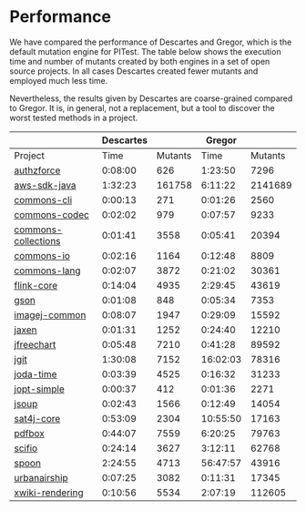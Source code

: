 # Performance

We have compared the performance of Descartes and Gregor, which is the
default mutation engine for PITest. The table below shows the execution
time and number of mutants created by both engines in a set of
open source projects. In all cases Descartes created fewer mutants
and employed much less time.

Nevertheless, the results given by Descartes are coarse-grained compared
to Gregor. It is, in general, not a replacement, but a tool to discover
the worst tested methods in a project.


|                                                                         | Descartes |         | Gregor   |         |
|-------------------------------------------------------------------------|-----------|---------|----------|---------|
| Project                                                                 | Time      | Mutants | Time     | Mutants |
| [authzforce](https://github.com/authzforce/core.git)                    | 0:08:00   | 626     | 1:23:50  | 7296    |
| [aws-sdk-java](https://github.com/aws/aws-sdk-java)                     | 1:32:23   | 161758  | 6:11:22  | 2141689 |
| [commons-cli](https://github.com/apache/commons-cli)                    | 0:00:13   | 271     | 0:01:26  | 2560    |
| [commons-codec](https://github.com/apache/commons-codec)                | 0:02:02   | 979     | 0:07:57  | 9233    |
| [commons-collections](https://github.com/apache/commons-collections)    | 0:01:41   | 3558    | 0:05:41  | 20394   |
| [commons-io](https://github.com/apache/commons-io)                      | 0:02:16   | 1164    | 0:12:48  | 8809    |
| [commons-lang](https://github.com/apache/commons-lang)                  | 0:02:07   | 3872    | 0:21:02  | 30361   |
| [flink-core](https://github.com/apache/flink/tree/master/flink-core)    | 0:14:04   | 4935    | 2:29:45  | 43619   |
| [gson](https://github.com/google/gson)                                  | 0:01:08   | 848     | 0:05:34  | 7353    |
| [imagej-common](https://github.com/imagej/imagej-common)                | 0:08:07   | 1947    | 0:29:09  | 15592   |
| [jaxen](https://github.com/jaxen-xpath/jaxen)                           | 0:01:31   | 1252    | 0:24:40  | 12210   |
| [jfreechart](https://github.com/jfree/jfreechart)                       | 0:05:48   | 7210    | 0:41:28  | 89592   |
| [jgit](https://github.com/eclipse/jgit)                                 | 1:30:08   | 7152    | 16:02:03 | 78316   |
| [joda-time](https://github.com/JodaOrg/joda-time)                       | 0:03:39   | 4525    | 0:16:32  | 31233   |
| [jopt-simple](https://github.com/jopt-simple/jopt-simple)               | 0:00:37   | 412     | 0:01:36  | 2271    |
| [jsoup](https://github.com/jhy/jsoup)                                   | 0:02:43   | 1566    | 0:12:49  | 14054   |
| [sat4j-core](https://github.com/apache/pdfbox)                          | 0:53:09   | 2304    | 10:55:50 | 17163   |
| [pdfbox](https://gitlab.ow2.org/sat4j/sat4j/tree/master/org.sat4j.core) | 0:44:07   | 7559    | 6:20:25  | 79763   |
| [scifio](https://github.com/scifio/scifio)                              | 0:24:14   | 3627    | 3:12:11  | 62768   |
| [spoon](https://github.com/INRIA/spoon)                                 | 2:24:55   | 4713    | 56:47:57 | 43916   |
| [urbanairship](https://github.com/urbanairship/java-library)            | 0:07:25   | 3082    | 0:11:31  | 17345   |
| [xwiki-rendering](https://github.com/xwiki/xwiki-rendering)             | 0:10:56   | 5534    | 2:07:19  | 112605  |

